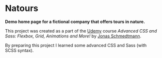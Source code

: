 # Natours

**Demo home page for a fictional company that offers tours in nature.**

This project was created as a part of the [Udemy](https://www.udemy.com/ 'Udemy') course _Advanced CSS and Sass: Flexbox, Grid, Animations and More!_ by [Jonas Schmedtmann](https://twitter.com/jonasschmedtman 'Jonas Schmedtmann on Twitter').

By preparing this project I learned some advanced CSS and Sass (with SCSS syntax).
